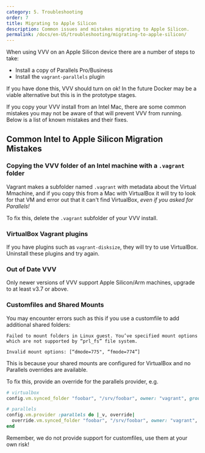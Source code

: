 ```yaml
---
category: 5. Troubleshooting
order: 7
title: Migrating to Apple Silicon
description: Common issues and mistakes migrating to Apple Silicon.
permalink: /docs/en-US/troubleshooting/migrating-to-apple-silicon/
---
```


When using VVV on an Apple Silicon device there are a number of steps to take:

 - Install a copy of Parallels Pro/Business
 - Install the `vagrant-parallels` plugin

If you have done this, VVV should turn on ok! In the future Docker may be a viable alternative but this is in the prototype stages.

If you copy your VVV install from an Intel Mac, there are some common mistakes you may not be aware of that will prevent VVV from running. Below is a list of known mistakes and their fixes.

## Common Intel to Apple Silicon Migration Mistakes

### Copying the VVV folder of an Intel machine with a `.vagrant` folder

Vagrant makes a subfolder named `.vagrant` with metadata about the Virtual Mmachine, and if you copy this from a Mac with VirtualBox it will try to look for that VM and error out that it can't find VirtualBox, _even if you asked for Parallels!_

To fix this, delete the `.vagrant` subfolder of your VVV install.

### VirtualBox Vagrant plugins

If you have plugins such as `vagrant-disksize`, they will try to use VirtualBox. Uninstall these plugins and try again.

### Out of Date VVV

Only newer versions of VVV support Apple Silicon/Arm machines, upgrade to at least v3.7 or above.

### Customfiles and Shared Mounts

You may encounter errors such as this if you use a customfile to add additional shared folders:

```
Failed to mount folders in Linux guest. You’ve specified mount options which are not supported by “prl_fs” file system.

Invalid mount options: [“dmode=775", “fmode=774”]
```

This is because your shared mounts are configured for VirtualBox and no Parallels overrides are available.

To fix this, provide an override for the parallels provider, e.g.

```ruby
# virtualbox
config.vm.synced_folder "foobar", "/srv/foobar", owner: "vagrant", group: "www-data", create: true, mount_options: [ "dmode=775", "fmode=774" ]

# parallels
config.vm.provider :parallels do |_v, override|
  override.vm.synced_folder "foobar", "/srv/foobar", owner: "vagrant", group: "www-data", create: true, mount_options: [ "share" ]
end
```

Remember, we do not provide support for customfiles, use them at your own risk!
